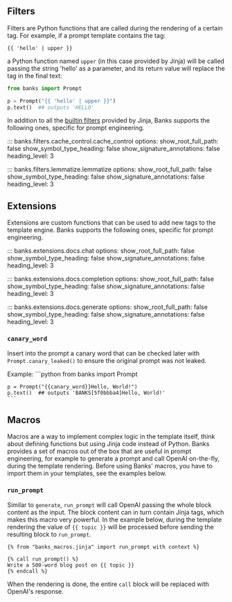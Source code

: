 ## Filters

Filters are Python functions that are called during the rendering of a certain tag. For example, if a prompt template
contains the tag:

```jinja
{{ 'hello' | upper }}
```

a Python function named `upper` (in this case provided by Jinja) will be called passing the string 'hello' as a
parameter, and its return value will replace the tag in the final text:

```python
from banks import Prompt

p = Prompt("{{ 'hello' | upper }}")
p.text()  ## outputs 'HELLO'
```

In addition to all the [builtin filters](https://jinja.palletsprojects.com/en/3.1.x/templates/#list-of-builtin-filters)
provided by Jinja, Banks supports the following ones, specific for prompt engineering.


::: banks.filters.cache_control.cache_control
    options:
        show_root_full_path: false
        show_symbol_type_heading: false
        show_signature_annotations: false
        heading_level: 3

::: banks.filters.lemmatize.lemmatize
    options:
        show_root_full_path: false
        show_symbol_type_heading: false
        show_signature_annotations: false
        heading_level: 3

## Extensions

Extensions are custom functions that can be used to add new tags to the template engine.
Banks supports the following ones, specific for prompt engineering.

::: banks.extensions.docs.chat
    options:
        show_root_full_path: false
        show_symbol_type_heading: false
        show_signature_annotations: false
        heading_level: 3

::: banks.extensions.docs.completion
    options:
        show_root_full_path: false
        show_symbol_type_heading: false
        show_signature_annotations: false
        heading_level: 3

::: banks.extensions.docs.generate
    options:
        show_root_full_path: false
        show_symbol_type_heading: false
        show_signature_annotations: false
        heading_level: 3

### `canary_word`

Insert into the prompt a canary word that can be checked later with `Prompt.canary_leaked()`
to ensure the original prompt was not leaked.

Example:
    ```python
    from banks import Prompt

    p = Prompt("{{canary_word}}Hello, World!")
    p.text()  ## outputs 'BANKS[5f0bbba4]Hello, World!'
    ```

## Macros

Macros are a way to implement complex logic in the template itself, think about defining functions but using Jinja
code instead of Python. Banks provides a set of macros out of the box that are useful in prompt engineering,
for example to generate a prompt and call OpenAI on-the-fly, during the template rendering.
Before using Banks' macros, you have to import them in your templates, see the examples below.

### `run_prompt`

Similar to `generate`, `run_prompt` will call OpenAI passing the whole block content as the input. The block
content can in turn contain Jinja tags, which makes this macro very powerful. In the example below, during
the template rendering the value of `{{ topic }}` will be processed before sending the resulting block to
`run_prompt`.

```jinja
{% from "banks_macros.jinja" import run_prompt with context %}

{% call run_prompt() %}
Write a 500-word blog post on {{ topic }}
{% endcall %}
```

When the rendering is done, the entire `call` block will be replaced with OpenAI's response.
